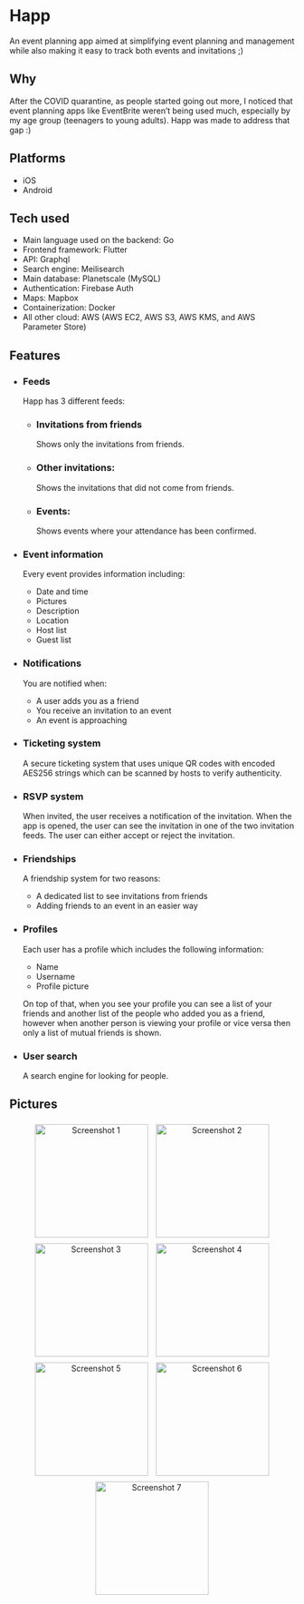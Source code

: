 # Happ
An event planning app aimed at simplifying event planning and management while also making it easy to track both events and invitations ;)

## Why
After the COVID quarantine, as people started going out more, I noticed that event planning apps like EventBrite weren’t being used much, especially by my age group (teenagers to young adults). Happ was made to address that gap :)

## Platforms
- iOS
- Android

## Tech used
- Main language used on the backend: Go
- Frontend framework: Flutter
- API: Graphql
- Search engine: Meilisearch
- Main database: Planetscale (MySQL)
- Authentication: Firebase Auth
- Maps: Mapbox
- Containerization: Docker
- All other cloud: AWS (AWS EC2, AWS S3, AWS KMS, and AWS Parameter Store)

## Features
- ### Feeds
  Happ has 3 different feeds:
    - ### Invitations from friends
      Shows only the invitations from friends.
    - ### Other invitations:
      Shows the invitations that did not come from friends.
    - ### Events:
      Shows events where your attendance has been confirmed.
- ### Event information
  Every event provides information including:
    - Date and time
    - Pictures
    - Description
    - Location
    - Host list
    - Guest list
- ### Notifications
  You are notified when:
    - A user adds you as a friend
    - You receive an invitation to an event
    - An event is approaching
- ### Ticketing system
  A secure ticketing system that uses unique QR codes with encoded AES256 strings which can be scanned by hosts to verify authenticity.
- ### RSVP system
  When invited, the user receives a notification of the invitation. When the app is opened, the user can see the invitation in one of the two invitation feeds. The user can either accept or reject the invitation.
- ### Friendships
  A friendship system for two reasons:
  - A dedicated list to see invitations from friends
  - Adding friends to an event in an easier way
- ### Profiles
  Each user has a profile which includes the following information:
  - Name
  - Username
  - Profile picture
  
  On top of that, when you see your profile you can see a list of your friends and another list of the people who added you as a friend, however when another person is viewing your profile or vice versa then only a list of mutual friends is shown. 
- ### User search
  A search engine for looking for people.
  
## Pictures
<div style="text-align: center;">
  <img src="https://github.com/user-attachments/assets/483c9458-307a-4b9d-941e-83c845259843" alt="Screenshot 1" width="200" style="max-width: 100%; height: auto; display: inline-block; margin: 5px;" />
  <img src="https://github.com/user-attachments/assets/dd509012-064d-46bf-801e-43fd547f697d" alt="Screenshot 2" width="200" style="max-width: 100%; height: auto; display: inline-block; margin: 5px;" />
  <img src="https://github.com/user-attachments/assets/55ed17c0-eda7-47aa-888b-ec9b700d2493" alt="Screenshot 3" width="200" style="max-width: 100%; height: auto; display: inline-block; margin: 5px;" />
  <img src="https://github.com/user-attachments/assets/680c70db-9501-499d-abf9-ef4fbc98b59e" alt="Screenshot 4" width="200" style="max-width: 100%; height: auto; display: inline-block; margin: 5px;" />
  <img src="https://github.com/user-attachments/assets/bef9a7cc-dac1-43a7-a1c7-438dc7be805b" alt="Screenshot 5" width="200" style="max-width: 100%; height: auto; display: inline-block; margin: 5px;" />
  <img src="https://github.com/user-attachments/assets/57a71036-263b-46ec-8d10-5b4ae158c8a7" alt="Screenshot 6" width="200" style="max-width: 100%; height: auto; display: inline-block; margin: 5px;" />
  <img src="https://github.com/user-attachments/assets/0573a254-de01-48c5-ac51-aa64def4801d" alt="Screenshot 7" width="200" style="max-width: 100%; height: auto; display: inline-block; margin: 5px;" />
</div>






  
